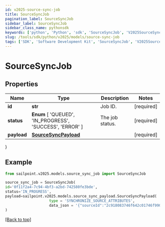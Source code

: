 ```yaml
---
id: v2025-source-sync-job
title: SourceSyncJob
pagination_label: SourceSyncJob
sidebar_label: SourceSyncJob
sidebar_class_name: pythonsdk
keywords: ['python', 'Python', 'sdk', 'SourceSyncJob', 'V2025SourceSyncJob'] 
slug: /tools/sdk/python/v2025/models/source-sync-job
tags: ['SDK', 'Software Development Kit', 'SourceSyncJob', 'V2025SourceSyncJob']
---
```


# SourceSyncJob


## Properties

Name | Type | Description | Notes
------------ | ------------- | ------------- | -------------
**id** | **str** | Job ID. | [required]
**status** |  **Enum** [  'QUEUED',    'IN_PROGRESS',    'SUCCESS',    'ERROR' ] | The job status. | [required]
**payload** | [**SourceSyncPayload**](source-sync-payload) |  | [required]
}

## Example

```python
from sailpoint.v2025.models.source_sync_job import SourceSyncJob

source_sync_job = SourceSyncJob(
id='0f11f2a4-7c94-4bf3-a2bd-742580fe3bde',
status='IN_PROGRESS',
payload=sailpoint.v2025.models.source_sync_payload.SourceSyncPayload(
                    type = 'SYNCHRONIZE_SOURCE_ATTRIBUTES', 
                    data_json = '{"sourceId":"2c918083746f642c01746f990884012a"}', )
)

```
[[Back to top]](#) 

